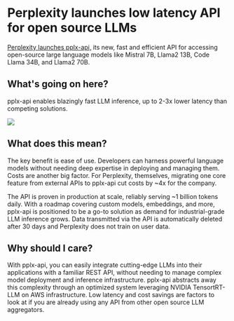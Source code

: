 # Perplexity launches low latency API for open source LLMs

[Perplexity launches pplx-api,](https://blog.perplexity.ai/blog/introducing-pplx-api?utm_source=bensbites\&utm_medium=referral\&utm_campaign=perplexity-launches-low-latency-api-for-open-source-llms) its new, fast and efficient API for accessing open-source large language models like Mistral 7B, Llama2 13B, Code Llama 34B, and Llama2 70B.

## What's going on here?

pplx-api enables blazingly fast LLM inference, up to 2-3x lower latency than competing solutions.

![](https://media.beehiiv.com/cdn-cgi/image/fit=scale-down,format=auto,onerror=redirect,quality=80/uploads/asset/file/c5154b8c-b17f-489b-88df-6f7daa38446c/image.png)

## What does this mean?

The key benefit is ease of use. Developers can harness powerful language models without needing deep expertise in deploying and managing them. Costs are another big factor. For Perplexity, themselves, migrating one core feature from external APIs to pplx-api cut costs by ~4x for the company.

The API is proven in production at scale, reliably serving ~1 billion tokens daily. With a roadmap covering custom models, embeddings, and more, pplx-api is positioned to be a go-to solution as demand for industrial-grade LLM inference grows. Data transmitted via the API is automatically deleted after 30 days and Perplexity does not train on user data.

## Why should I care?

With pplx-api, you can easily integrate cutting-edge LLMs into their applications with a familiar REST API, without needing to manage complex model deployment and inference infrastructure. pplx-api abstracts away this complexity through an optimized system leveraging NVIDIA TensortRT-LLM on AWS infrastructure. Low latency and cost savings are factors to look at if you are already using any API from other open source LLM aggregators.
